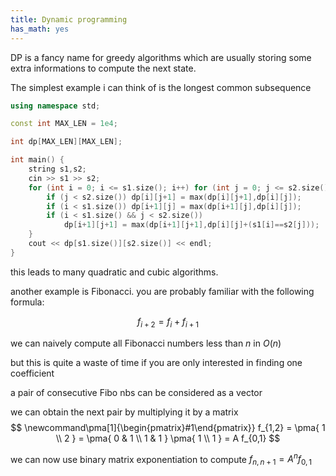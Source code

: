 ```yaml
---
title: Dynamic programming
has_math: yes
---
```


DP is a fancy name for greedy algorithms which are usually storing some extra informations to compute the next state.

The simplest example i can think of is the longest common subsequence

```cpp
using namespace std;

const int MAX_LEN = 1e4;

int dp[MAX_LEN][MAX_LEN];

int main() {
    string s1,s2;
    cin >> s1 >> s2;
    for (int i = 0; i <= s1.size(); i++) for (int j = 0; j <= s2.size(); j++) {
        if (j < s2.size()) dp[i][j+1] = max(dp[i][j+1],dp[i][j]);
        if (i < s1.size()) dp[i+1][j] = max(dp[i+1][j],dp[i][j]);
        if (i < s1.size() && j < s2.size())
            dp[i+1][j+1] = max(dp[i+1][j+1],dp[i][j]+(s1[i]==s2[j]));
    }
    cout << dp[s1.size()][s2.size()] << endl;
}
```

this leads to many quadratic and cubic algorithms.

another example is Fibonacci.
you are probably familiar with the following formula:

$$
f_{i+2} = f_{i}+f_{i+1}
$$

we can naively compute all Fibonacci numbers less than $n$ in $O(n)$

but this is quite a waste of time if you are only interested in finding one coefficient

a pair of consecutive Fibo nbs can be considered as a vector

we can obtain the next pair by multiplying it by a matrix
$$
\newcommand\pma[1]{\begin{pmatrix}#1\end{pmatrix}}
f_{1,2} = \pma{ 1 \\ 2 }
= \pma{ 0 & 1 \\ 1 & 1 } \pma{ 1 \\ 1 }
= A f_{0,1}
$$

we can now use binary matrix exponentiation to compute $f_{n,n+1} = A^n f_{0,1}$


